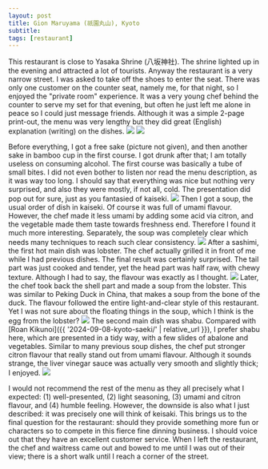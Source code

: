 ```yaml
---
layout: post
title: Gion Maruyama (祇園丸山), Kyoto
subtitle: 
tags: [restaurant]
---
```


This restaurant is close to Yasaka Shrine (八坂神社).
The shrine lighted up in the evening and attracted a lot of tourists.
Anyway the restaurant is a very narrow street.
I was asked to take off the shoes to enter the seat.
There was only one customer on the counter seat, namely me, for that night, so I enjoyed the "private room" experience.
It was a very young chef behind the counter to serve my set for that evening, but often he just left me alone in peace so I could just message friends.
Although it was a simple 2-page print-out, the menu was very lengthy but they did great (English) explanation (writing) on the dishes.
<img src="{{ 'img/Gion-Maruyama-menu.jpg' | relative_url }}" />
<img src="{{ 'img/Gion-Maruyama-menu-2.jpg' | relative_url }}" />

Before everything, I got a free sake (picture not given), and then another sake in bamboo cup in the first course.
I got drunk after that; I am totally useless on consuming alcohol.
The first course was basically a tube of small bites.
I did not even bother to listen nor read the menu description, as it was way too long.
I should say that everything was nice but nothing very surprised, and also they were mostly, if not all, cold.
The presentation did pop out for sure, just as you fantasied of kaiseki.
<img src="{{ 'img/Gion-Maruyama-canapes.jpg' | relative_url }}" />
Then I got a soup, the usual order of dish in kaiseki.
Of course it was full of umami flavour.
However, the chef made it less umami by adding some acid via citron, and the vegetable made them taste towards freshness end.
Therefore I found it much more interesting.
Separately, the soup was completely clear which needs many techniques to reach such clear consistency.
<img src="{{ 'img/Gion-Maruyama-soup.jpg' | relative_url }}" />
After a sashimi, the first hot main dish was lobster.
The chef actually grilled it in front of me while I had previous dishes.
The final result was certainly surprised. 
The tail part was just cooked and tender, yet the head part was half raw, with chewy texture.
Although I had to say, the flavour was exactly as I thought.
<img src="{{ 'img/Gion-Maruyama-lobster.jpg' | relative_url }}" />
Later, the chef took back the shell part and made a soup from the lobster.
This was similar to Peking Duck in China, that makes a soup from the bone of the duck.
The flavour followed the entire light-and-clear style of this restaurant.
Yet I was not sure about the floating things in the soup, which I think is the egg from the lobster?
<img src="{{ 'img/Gion-Maruyama-lobster-2.jpg' | relative_url }}" />
The second main dish was shabu.
Compared with [Roan Kikunoi]({{ '2024-09-08-kyoto-saeki/' | relative_url }}), I prefer shabu here, which are presented in a tidy way, with a few slides of abalone and vegetables.
Similar to many previous soup dishes, the chef put stronger citron flavour that really stand out from umami flavour.
Although it sounds strange, the liver vinegar sauce was actually very smooth and slightly thick; I enjoyed.
<img src="{{ 'img/Gion-Maruyama-shabu.jpg' | relative_url }}" />

I would not recommend the rest of the menu as they all precisely what I expected: (1) well-presented, (2) light seasoning, (3) umami and citron flavour, and (4) humble feeling.
However, the downside is also what I just described: it was precisely one will think of keisaki.
This brings us to the final question for the restaurant: should they provide something more fun or characters so to compete in this fierce fine dinning business.
I should voice out that they have an excellent customer service.
When I left the restaurant, the chef and waitress came out and bowed to me until I was out of their view; there is a short walk until I reach a corner of the street.
